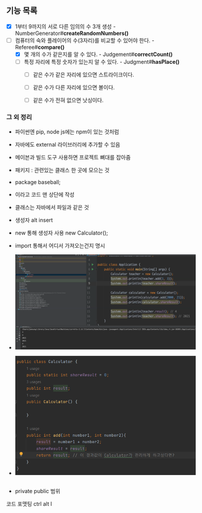 ## 기능 목록
- [x] 1부터 9까지의 서로 다른 임의의 수 3개 생성 - NumberGenerator#**createRandomNumbers()**
- [ ] 컴퓨터의 숙와 플레이어의 수(3자리)를 비교할 수 있어야 한다. - Referee#**compare()**
  - [x] 몇 개의 수가 같은지를 알 수 있다. - Judgement#**correctCount()**
  - [ ] 특정 자리에 특정 숫자가 있는지 알 수 있다. - Judgment#**hasPlace()**
    - [ ] 같은 수가 같은 자리에 있으면 스트라이크이다. 
    - [ ] 같은 수가 다른 자리에 있으면 볼이다.
    - [ ] 같은 수가 전혀 없으면 낫싱이다.



### 그 외 정리
- 파이썬엔 pip, node js에는 npm이 있는 것처럼
- 자바에도 external 라이브러리에 추가할 수 있음
- 메이븐과 빌드 도구 사용하면 프로젝트 뼈대를 잡아줌
- 패키지 : 관련있는 클래스 한 곳에 모으는 것

- package baseball;
- 이라고 코드 맨 상단에 작성
- 클래스는 자바에서 파일과 같은 것
- 생성자 alt insert 
- new 통해 생성자 사용 new Calculator();
- import 통해서 어디서 가져오는건지 명시
- ![img.png](img.png)
- ![img_1.png](img_1.png)


##
- private public 범위

코드 포맷팅
ctrl alt l